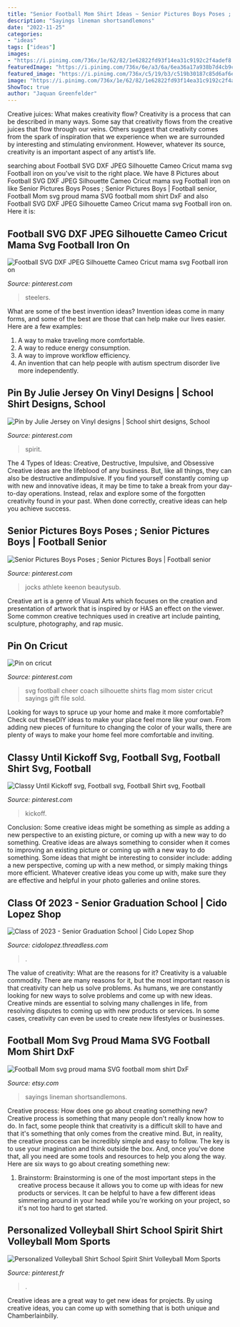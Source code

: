 ```yaml
---
title: "Senior Football Mom Shirt Ideas ~ Senior Pictures Boys Poses ; Senior Pictures Boys"
description: "Sayings lineman shortsandlemons"
date: "2022-11-25"
categories:
- "ideas"
tags: ["ideas"]
images:
- "https://i.pinimg.com/736x/1e/62/82/1e62822fd93f14ea31c9192c2f4adef8.jpg"
featuredImage: "https://i.pinimg.com/736x/6e/a3/6a/6ea36a17a938b7d4cb9cd3aa8b0e6c80.jpg"
featured_image: "https://i.pinimg.com/736x/c5/19/b3/c519b30187c85d6af6e36d669a5218ec.jpg"
image: "https://i.pinimg.com/736x/1e/62/82/1e62822fd93f14ea31c9192c2f4adef8.jpg"
ShowToc: true
author: "Jaquan Greenfelder"
---
```



Creative juices: What makes creativity flow?
Creativity is a process that can be described in many ways. Some say that creativity flows from the creative juices that flow through our veins. Others suggest that creativity comes from the spark of inspiration that we experience when we are surrounded by interesting and stimulating environment. However, whatever its source, creativity is an important aspect of any artist’s life.

	

		
searching about Football SVG DXF JPEG Silhouette Cameo Cricut mama svg Football iron on you've visit to the right place. We have 8 Pictures about Football SVG DXF JPEG Silhouette Cameo Cricut mama svg Football iron on like Senior Pictures Boys Poses ; Senior Pictures Boys | Football senior, Football Mom svg proud mama SVG football mom shirt DxF and also Football SVG DXF JPEG Silhouette Cameo Cricut mama svg Football iron on. Here it is:
		
    
## Football SVG DXF JPEG Silhouette Cameo Cricut Mama Svg Football Iron On

<img loading=lazy src="https://i.pinimg.com/736x/c5/19/b3/c519b30187c85d6af6e36d669a5218ec.jpg" onerror="this.onerror=null;this.src='https://tse3.mm.bing.net/th?id=OIP.rGd8pHSZfTY_DWIeIAVQPgHaFV&amp;pid=15.1';" alt="Football SVG DXF JPEG Silhouette Cameo Cricut mama svg Football iron on">

_Source: pinterest.com_

>steelers. 

	

What are some of the best invention ideas?
Invention ideas come in many forms, and some of the best are those that can help make our lives easier. Here are a few examples: 
1. A way to make traveling more comfortable. 
2. A way to reduce energy consumption. 
3. A way to improve workflow efficiency. 
4. An invention that can help people with autism spectrum disorder live more independently.

    
## Pin By Julie Jersey On Vinyl Designs | School Shirt Designs, School

<img loading=lazy src="https://i.pinimg.com/originals/ed/6f/bb/ed6fbbf4306dccb9aef06db7d14676c3.jpg" onerror="this.onerror=null;this.src='https://tse2.mm.bing.net/th?id=OIP.WdccSRlk-Xojx-63zRiO0gHaJ4&amp;pid=15.1';" alt="Pin by Julie Jersey on Vinyl designs | School shirt designs, School">

_Source: pinterest.com_

>spirit. 

	

The 4 Types of Ideas: Creative, Destructive, Impulsive, and Obsessive
Creative ideas are the lifeblood of any business. But, like all things, they can also be destructive andimpulsive. If you find yourself constantly coming up with new and innovative ideas, it may be time to take a break from your day-to-day operations. Instead, relax and explore some of the forgotten creativity found in your past. When done correctly, creative ideas can help you achieve success.

    
## Senior Pictures Boys Poses ; Senior Pictures Boys | Football Senior

<img loading=lazy src="https://i.pinimg.com/originals/37/76/36/377636e92f302ba1d9e75e5c00e08e8c.jpg" onerror="this.onerror=null;this.src='https://tse4.mm.bing.net/th?id=OIP.JGQOQoY5Hwvcsz_fAarwvQHaLJ&amp;pid=15.1';" alt="Senior Pictures Boys Poses ; Senior Pictures Boys | Football senior">

_Source: pinterest.com_

>jocks athlete keenon beautysub. 

	

Creative art is a genre of Visual Arts which focuses on the creation and presentation of artwork that is inspired by or HAS an effect on the viewer. Some common creative techniques used in creative art include painting, sculpture, photography, and rap music.

    
## Pin On Cricut

<img loading=lazy src="https://i.pinimg.com/736x/f9/2e/18/f92e18b063cd46b9dd980e06d89c8293.jpg" onerror="this.onerror=null;this.src='https://tse4.mm.bing.net/th?id=OIP.ifzJbFJqGqXmGtKgjg0vPQHaKe&amp;pid=15.1';" alt="Pin on cricut">

_Source: pinterest.com_

>svg football cheer coach silhouette shirts flag mom sister cricut sayings gift file sold. 

	

Looking for ways to spruce up your home and make it more comfortable? Check out theseDIY ideas to make your place feel more like your own. From adding new pieces of furniture to changing the color of your walls, there are plenty of ways to make your home feel more comfortable and inviting.

    
## Classy Until Kickoff Svg, Football Svg, Football Shirt Svg, Football

<img loading=lazy src="https://i.pinimg.com/736x/6e/a3/6a/6ea36a17a938b7d4cb9cd3aa8b0e6c80.jpg" onerror="this.onerror=null;this.src='https://tse1.mm.bing.net/th?id=OIP.eZuNlcI_8UkMnBQuL6CnMAHaO0&amp;pid=15.1';" alt="Classy Until Kickoff svg, Football svg, Football Shirt svg, Football">

_Source: pinterest.com_

>kickoff. 

	

Conclusion: Some creative ideas might be something as simple as adding a new perspective to an existing picture, or coming up with a new way to do something.
Creative ideas are always something to consider when it comes to improving an existing picture or coming up with a new way to do something. Some ideas that might be interesting to consider include: adding a new perspective, coming up with a new method, or simply making things more efficient. Whatever creative ideas you come up with, make sure they are effective and helpful in your photo galleries and online stores.

    
## Class Of 2023 - Senior Graduation School | Cido Lopez Shop

<img loading=lazy src="https://cdn-images.threadless.com/threadless-media/artist_shops/shops/cidolopez/products/1476227/shirt-1591038439-eb8fff7865903d5cbefa97319706acaf.png?v=3&amp;d=eyJvbmx5X21ldGEiOiBmYWxzZSwgImZvcmNlIjogZmFsc2UsICJvcHMiOiBbWyJ0cmltIiwgW2ZhbHNlLCBmYWxzZV0sIHt9XSwgWyJyZXNpemUiLCBbXSwgeyJ3aWR0aCI6IDk5Ni4wLCAiYWxsb3dfdXAiOiBmYWxzZSwgImhlaWdodCI6IDk5Ni4wfV0sIFsiY2FudmFzX2NlbnRlcmVkIiwgWzEyMDAsIDEyMDBdLCB7ImJhY2tncm91bmQiOiAiMDAwMDAwIn1dLCBbInJlc2l6ZSIsIFs4MDBdLCB7fV0sIFsiY2FudmFzX2NlbnRlcmVkIiwgWzgwMCwgODAwLCAiI2ZmZmZmZiJdLCB7fV0sIFsiZW5jb2RlIiwgWyJqcGciLCA4NV0sIHt9XV19" onerror="this.onerror=null;this.src='https://tse2.mm.bing.net/th?id=OIP.wZ0jURxbkoHOvS-XHD4JAAHaHa&amp;pid=15.1';" alt="Class of 2023 - Senior Graduation School | Cido Lopez Shop">

_Source: cidolopez.threadless.com_

>. 

	

The value of creativity: What are the reasons for it?
Creativity is a valuable commodity. There are many reasons for it, but the most important reason is that creativity can help us solve problems. As humans, we are constantly looking for new ways to solve problems and come up with new ideas. Creative minds are essential to solving many challenges in life, from resolving disputes to coming up with new products or services. In some cases, creativity can even be used to create new lifestyles or businesses.

    
## Football Mom Svg Proud Mama SVG Football Mom Shirt DxF

<img loading=lazy src="https://img1.etsystatic.com/183/0/13120200/il_570xN.1341412245_jzo3.jpg" onerror="this.onerror=null;this.src='https://tse3.mm.bing.net/th?id=OIP.f4vTJVtKHpBra2cBOncDTgHaF7&amp;pid=15.1';" alt="Football Mom svg proud mama SVG football mom shirt DxF">

_Source: etsy.com_

>sayings lineman shortsandlemons. 

	

Creative process: How does one go about creating something new?
Creative process is something that many people don't really know how to do. In fact, some people think that creativity is a difficult skill to have and that it's something that only comes from the creative mind. But, in reality, the creative process can be incredibly simple and easy to follow. The key is to use your imagination and think outside the box. And, once you've done that, all you need are some tools and resources to help you along the way. Here are six ways to go about creating something new: 
1) Brainstorm: Brainstorming is one of the most important steps in the creative process because it allows you to come up with ideas for new products or services. It can be helpful to have a few different ideas simmering around in your head while you're working on your project, so it's not too hard to get started.

    
## Personalized Volleyball Shirt School Spirit Shirt Volleyball Mom Sports

<img loading=lazy src="https://i.pinimg.com/736x/1e/62/82/1e62822fd93f14ea31c9192c2f4adef8.jpg" onerror="this.onerror=null;this.src='https://tse4.mm.bing.net/th?id=OIP.ucWyjwNtwdWna146mhxEaAHaI2&amp;pid=15.1';" alt="Personalized Volleyball Shirt School Spirit Shirt Volleyball Mom Sports">

_Source: pinterest.fr_

>. 

	

Creative ideas are a great way to get new ideas for projects. By using creative ideas, you can come up with something that is both unique and Chamberlainbilly.

